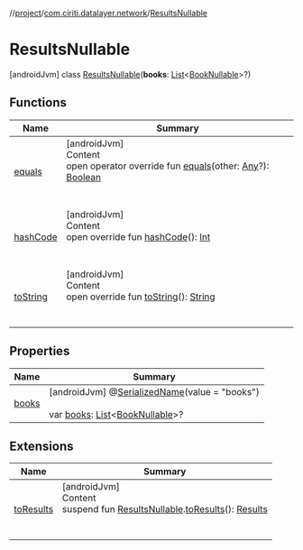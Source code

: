 //[project](../../index.md)/[com.ciriti.datalayer.network](../index.md)/[ResultsNullable](index.md)



# ResultsNullable  
 [androidJvm] class [ResultsNullable](index.md)(**books**: [List](https://kotlinlang.org/api/latest/jvm/stdlib/kotlin.collections/-list/index.html)<[BookNullable](../-book-nullable/index.md)>?)   


## Functions  
  
|  Name|  Summary| 
|---|---|
| [equals](https://kotlinlang.org/api/latest/jvm/stdlib/kotlin/-any/equals.html)| [androidJvm]  <br>Content  <br>open operator override fun [equals](https://kotlinlang.org/api/latest/jvm/stdlib/kotlin/-any/equals.html)(other: [Any](https://kotlinlang.org/api/latest/jvm/stdlib/kotlin/-any/index.html)?): [Boolean](https://kotlinlang.org/api/latest/jvm/stdlib/kotlin/-boolean/index.html)  <br><br><br>
| [hashCode](https://kotlinlang.org/api/latest/jvm/stdlib/kotlin/-any/hash-code.html)| [androidJvm]  <br>Content  <br>open override fun [hashCode](https://kotlinlang.org/api/latest/jvm/stdlib/kotlin/-any/hash-code.html)(): [Int](https://kotlinlang.org/api/latest/jvm/stdlib/kotlin/-int/index.html)  <br><br><br>
| [toString](https://kotlinlang.org/api/latest/jvm/stdlib/kotlin/-any/to-string.html)| [androidJvm]  <br>Content  <br>open override fun [toString](https://kotlinlang.org/api/latest/jvm/stdlib/kotlin/-any/to-string.html)(): [String](https://kotlinlang.org/api/latest/jvm/stdlib/kotlin/-string/index.html)  <br><br><br>


## Properties  
  
|  Name|  Summary| 
|---|---|
| [books](index.md#com.ciriti.datalayer.network/ResultsNullable/books/#/PointingToDeclaration/)|  [androidJvm] @[SerializedName]()(value = "books")  <br>  <br>var [books](index.md#com.ciriti.datalayer.network/ResultsNullable/books/#/PointingToDeclaration/): [List](https://kotlinlang.org/api/latest/jvm/stdlib/kotlin.collections/-list/index.html)<[BookNullable](../-book-nullable/index.md)>?   <br>


## Extensions  
  
|  Name|  Summary| 
|---|---|
| [toResults](../to-results.md)| [androidJvm]  <br>Content  <br>suspend fun [ResultsNullable](index.md).[toResults](../to-results.md)(): [Results](../-results/index.md)  <br><br><br>

